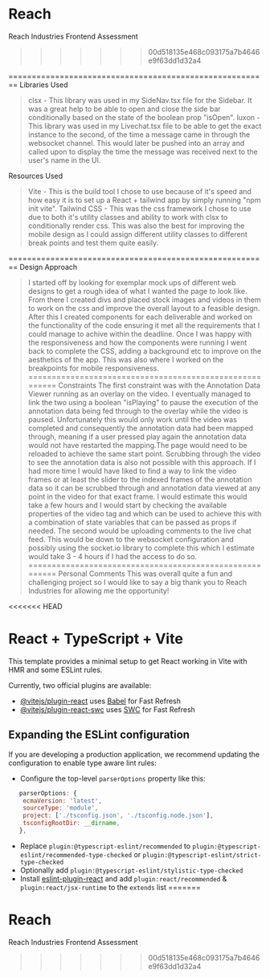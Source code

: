 # Reach
Reach Industries Frontend Assessment
>>>>>>> 00d518135e468c093175a7b4646e9f63dd1d32a4

========================================================
Libraries Used
>clsx - This library was used in my SideNav.tsx file for the Sidebar. It was a great help to be able to open and close the side bar conditionally based on the state of the boolean prop "isOpen". 
>luxon - This library was used in my Livechat.tsx file to be able to get the exact instance to the second, of the time a message came in through the websocket channel. This would later be pushed into an array and called upon to display the time the message was received next to the user's name in the UI.
 
Resources Used
>Vite - This is the build tool I chose to use because of it's speed and how easy it is to set up a React + tailwind app by simply running "npm init vite".
>Tailwind CSS - This was the css framework I chose to use due to both it's utility classes and ability to work with clsx to conditionally render css. This was also the best for improving the mobile design as I could assign different utility classes to different break points and test them quite easily.

========================================================
Design Approach
>I started off by looking for exemplar mock ups of different web designs to get a rough idea of what I wanted the page to look like.
>From there I created divs and placed stock images and videos in them to work on the css and improve the overall layout to a feasible design.
>After this I created components for each deliverable and worked on the functionality of the code ensuring it met all the requirements that I could manage to achive within the deadline.
>Once I was happy with the responsiveness and how the components were running I went back to complete the CSS, adding a background etc to improve on the aesthetics of the app.
>This was also where I worked on the breakpoints for mobile responsiveness.
========================================================
Constraints
>The first constraint was with the Annotation Data Viewer running as an overlay on the video. I eventually managed to link the two using a boolean "isPlaying" to pause the execution of the annotation data  being fed through to the overlay while the video is paused. Unfortunately this would only work until the video was completed and consequently the annotation data had been mapped through, meaning if a user pressed play again the annotation data would not have restarted the mapping.The page would need to be reloaded to achieve the same start point. Scrubbing through the video to see the annotation data is also not possible with this approach.
>If I had more time I would have liked to find a way to link the video frames or at least the slider to the indexed frames of the annotation data so it can be scrubbed through and annotation data viewed at any point in the video for that exact frame. I would estimate this would take a few hours and I would start by checking the available properties of the video tag and which can be used to achieve this with a combination of state variables that can be passed as props if needed. 
>The second would be uploading comments to the live chat feed. This would be down to the websocket configuration and possibly using the socket.io library to complete this which I estimate would take 3 - 4 hours if I had the access to do so.
========================================================
>Personal Comments
>This was overall quite a fun and challenging project so I would like to say a big thank you to Reach Industries for allowing me the opportunity!

























<<<<<<< HEAD
# React + TypeScript + Vite

This template provides a minimal setup to get React working in Vite with HMR and some ESLint rules.

Currently, two official plugins are available:

- [@vitejs/plugin-react](https://github.com/vitejs/vite-plugin-react/blob/main/packages/plugin-react/README.md) uses [Babel](https://babeljs.io/) for Fast Refresh
- [@vitejs/plugin-react-swc](https://github.com/vitejs/vite-plugin-react-swc) uses [SWC](https://swc.rs/) for Fast Refresh

## Expanding the ESLint configuration

If you are developing a production application, we recommend updating the configuration to enable type aware lint rules:

- Configure the top-level `parserOptions` property like this:

```js
   parserOptions: {
    ecmaVersion: 'latest',
    sourceType: 'module',
    project: ['./tsconfig.json', './tsconfig.node.json'],
    tsconfigRootDir: __dirname,
   },
```

- Replace `plugin:@typescript-eslint/recommended` to `plugin:@typescript-eslint/recommended-type-checked` or `plugin:@typescript-eslint/strict-type-checked`
- Optionally add `plugin:@typescript-eslint/stylistic-type-checked`
- Install [eslint-plugin-react](https://github.com/jsx-eslint/eslint-plugin-react) and add `plugin:react/recommended` & `plugin:react/jsx-runtime` to the `extends` list
=======
# Reach
Reach Industries Frontend Assessment
>>>>>>> 00d518135e468c093175a7b4646e9f63dd1d32a4
